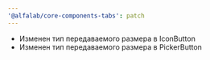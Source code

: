 ```yaml
---
'@alfalab/core-components-tabs': patch
---
```


- Изменен тип передаваемого размера в IconButton
- Изменен тип передаваемого размера в PickerButton
